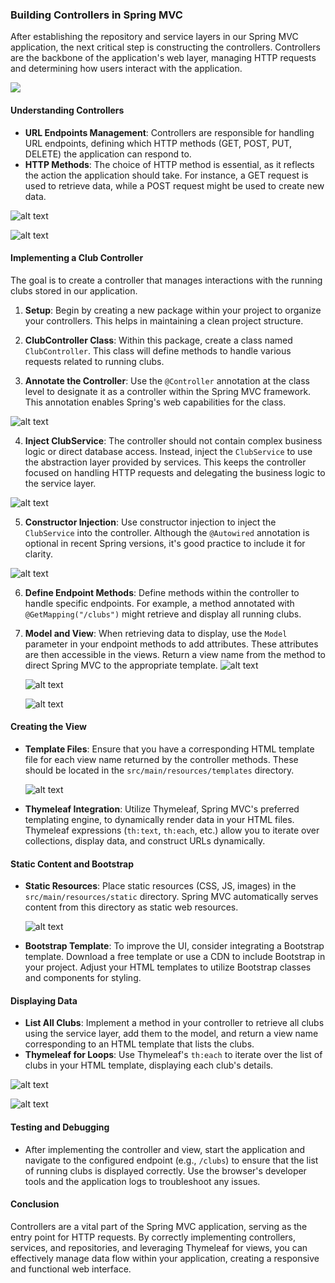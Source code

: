 ### Building Controllers in Spring MVC

After establishing the repository and service layers in our Spring MVC application, the next critical step is constructing the controllers. Controllers are the backbone of the application's web layer, managing HTTP requests and determining how users interact with the application.

![ ](image-21.png)

#### Understanding Controllers

- **URL Endpoints Management**: Controllers are responsible for handling URL endpoints, defining which HTTP methods (GET, POST, PUT, DELETE) the application can respond to.
- **HTTP Methods**: The choice of HTTP method is essential, as it reflects the action the application should take. For instance, a GET request is used to retrieve data, while a POST request might be used to create new data.

![alt text](image-22.png)

![alt text](image-23.png)

#### Implementing a Club Controller

The goal is to create a controller that manages interactions with the running clubs stored in our application.

1. **Setup**: Begin by creating a new package within your project to organize your controllers. This helps in maintaining a clean project structure.
2. **ClubController Class**: Within this package, create a class named `ClubController`. This class will define methods to handle various requests related to running clubs.

3. **Annotate the Controller**: Use the `@Controller` annotation at the class level to designate it as a controller within the Spring MVC framework. This annotation enables Spring's web capabilities for the class.

![alt text](image-24.png)

4. **Inject ClubService**: The controller should not contain complex business logic or direct database access. Instead, inject the `ClubService` to use the abstraction layer provided by services. This keeps the controller focused on handling HTTP requests and delegating the business logic to the service layer.

![alt text](image-26.png)

5. **Constructor Injection**: Use constructor injection to inject the `ClubService` into the controller. Although the `@Autowired` annotation is optional in recent Spring versions, it's good practice to include it for clarity.

![alt text](image-25.png)

6. **Define Endpoint Methods**: Define methods within the controller to handle specific endpoints. For example, a method annotated with `@GetMapping("/clubs")` might retrieve and display all running clubs.

7. **Model and View**: When retrieving data to display, use the `Model` parameter in your endpoint methods to add attributes. These attributes are then accessible in the views. Return a view name from the method to direct Spring MVC to the appropriate template.
   ![alt text](image-31.png)

   ![alt text](image-30.png)

   ![alt text](image-27.png)

#### Creating the View

- **Template Files**: Ensure that you have a corresponding HTML template file for each view name returned by the controller methods. These should be located in the `src/main/resources/templates` directory.

  ![alt text](image-28.png)

- **Thymeleaf Integration**: Utilize Thymeleaf, Spring MVC's preferred templating engine, to dynamically render data in your HTML files. Thymeleaf expressions (`th:text`, `th:each`, etc.) allow you to iterate over collections, display data, and construct URLs dynamically.

#### Static Content and Bootstrap

- **Static Resources**: Place static resources (CSS, JS, images) in the `src/main/resources/static` directory. Spring MVC automatically serves content from this directory as static web resources.

  ![alt text](image-29.png)

- **Bootstrap Template**: To improve the UI, consider integrating a Bootstrap template. Download a free template or use a CDN to include Bootstrap in your project. Adjust your HTML templates to utilize Bootstrap classes and components for styling.

#### Displaying Data

- **List All Clubs**: Implement a method in your controller to retrieve all clubs using the service layer, add them to the model, and return a view name corresponding to an HTML template that lists the clubs.
- **Thymeleaf for Loops**: Use Thymeleaf's `th:each` to iterate over the list of clubs in your HTML template, displaying each club's details.

![alt text](image-32.png)

![alt text](image-33.png)

#### Testing and Debugging

- After implementing the controller and view, start the application and navigate to the configured endpoint (e.g., `/clubs`) to ensure that the list of running clubs is displayed correctly. Use the browser's developer tools and the application logs to troubleshoot any issues.

#### Conclusion

Controllers are a vital part of the Spring MVC application, serving as the entry point for HTTP requests. By correctly implementing controllers, services, and repositories, and leveraging Thymeleaf for views, you can effectively manage data flow within your application, creating a responsive and functional web interface.

